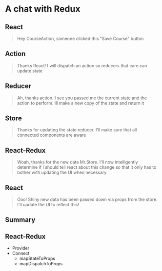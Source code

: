 # A chat with Redux

## React
> Hey CourseAction, someone clicked this "Save Course" button

## Action
> Thanks React! I will dispatch an action so reducers that care can update state

## Reducer
> Ah, thanks action. I see you passed me the current state and the action to perform. Ill make a new copy of the state and return it

## Store
> Thanks for updating the state reducer. I'll make sure that all connected components are aware

## React-Redux
> Woah, thanks for the new data Mr.Store. I'll now intelligently determine if I should tell react about this change so that it only has to bother with updating the UI when necessary

## React
> Ooo! Shiny new data has been passed down via props from the store. I'll update the UI to reflect this!

## Summary

## React-Redux
- Provider
- Connect
    * mapStateToProps
    * mapDispatchToProps